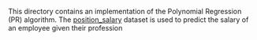 This directory contains an implementation of the Polynomial Regression (PR) algorithm. The [position_salary](https://github.com/Mufumi/Udemy-Machine-Learning-A_Z-Online_Course/blob/47b658b81b0d6318dc5d653ae962ebdcb5e70f07/Python/Regression/Polynomial%20Regression/Position_Salaries.csv) dataset is used to predict the salary of an employee given their profession
